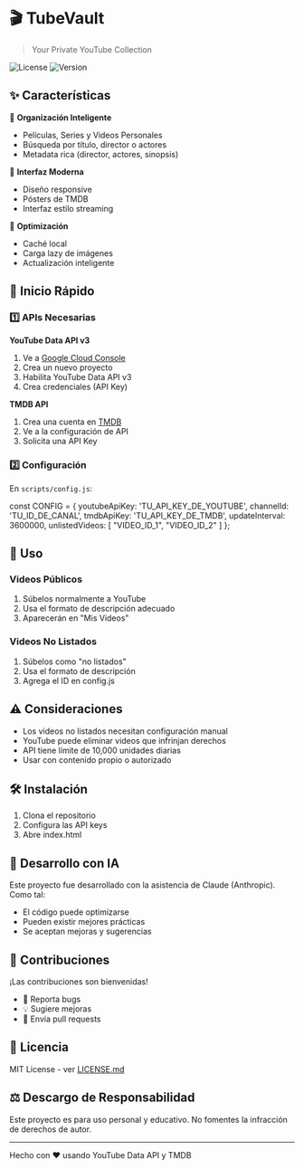 # 🎬 TubeVault
> Your Private YouTube Collection

![License](https://img.shields.io/badge/license-MIT-blue.svg)
![Version](https://img.shields.io/badge/version-1.0.0-green.svg)

## ✨ Características

🎯 **Organización Inteligente**
- Películas, Series y Videos Personales
- Búsqueda por título, director o actores
- Metadata rica (director, actores, sinopsis)

🎨 **Interfaz Moderna**
- Diseño responsive
- Pósters de TMDB
- Interfaz estilo streaming

💾 **Optimización**
- Caché local
- Carga lazy de imágenes
- Actualización inteligente

## 🚀 Inicio Rápido

### 1️⃣ APIs Necesarias

**YouTube Data API v3**
1. Ve a [Google Cloud Console](https://console.cloud.google.com)
2. Crea un nuevo proyecto
3. Habilita YouTube Data API v3
4. Crea credenciales (API Key)

**TMDB API**
1. Crea una cuenta en [TMDB](https://www.themoviedb.org/signup)
2. Ve a la configuración de API
3. Solicita una API Key

### 2️⃣ Configuración

En `scripts/config.js`:

const CONFIG = {
    youtubeApiKey: 'TU_API_KEY_DE_YOUTUBE',
    channelId: 'TU_ID_DE_CANAL',
    tmdbApiKey: 'TU_API_KEY_DE_TMDB',
    updateInterval: 3600000,
    unlistedVideos: [
        "VIDEO_ID_1",
        "VIDEO_ID_2"
    ]
};


## 📝 Uso

### Videos Públicos
1. Súbelos normalmente a YouTube
2. Usa el formato de descripción adecuado
3. Aparecerán en "Mis Videos"

### Videos No Listados
1. Súbelos como "no listados"
2. Usa el formato de descripción
3. Agrega el ID en config.js

## ⚠️ Consideraciones

- Los videos no listados necesitan configuración manual
- YouTube puede eliminar videos que infrinjan derechos
- API tiene límite de 10,000 unidades diarias
- Usar con contenido propio o autorizado

## 🛠️ Instalación

1. Clona el repositorio
2. Configura las API keys
3. Abre index.html

## 🤖 Desarrollo con IA

Este proyecto fue desarrollado con la asistencia de Claude (Anthropic). Como tal:
- El código puede optimizarse
- Pueden existir mejores prácticas
- Se aceptan mejoras y sugerencias

## 🤝 Contribuciones

¡Las contribuciones son bienvenidas!
- 🐛 Reporta bugs
- 💡 Sugiere mejoras
- 🔧 Envía pull requests

## 📄 Licencia

MIT License - ver [LICENSE.md](LICENSE.md)

## ⚖️ Descargo de Responsabilidad

Este proyecto es para uso personal y educativo. No fomentes la infracción de derechos de autor.

---
Hecho con ❤️ usando YouTube Data API y TMDB
